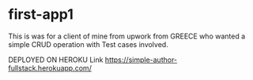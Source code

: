 # first-app1

This is was for a client of mine from upwork from GREECE who wanted a simple CRUD operation with Test cases involved. 

DEPLOYED ON HEROKU
Link https://simple-author-fullstack.herokuapp.com/
